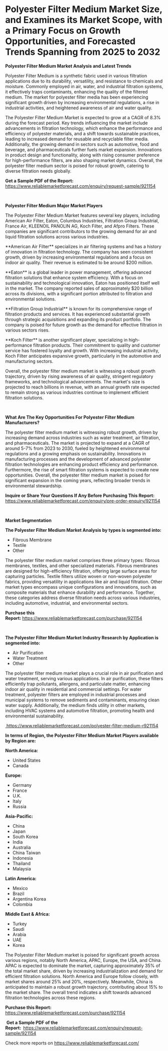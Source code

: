 <p><h1>Polyester Filter Medium Market Size, and Examines its Market Scope, with a Primary Focus on Growth Opportunities, and Forecasted Trends Spanning from 2025 to 2032</h1></p><p><strong>Polyester Filter Medium Market Analysis and Latest Trends</strong></p>
<p><p>Polyester Filter Medium is a synthetic fabric used in various filtration applications due to its durability, versatility, and resistance to chemicals and moisture. Commonly employed in air, water, and industrial filtration systems, it effectively traps contaminants, enhancing the quality of the filtered medium. The market for polyester filter media has been experiencing significant growth driven by increasing environmental regulations, a rise in industrial activities, and heightened awareness of air and water quality.</p><p>The Polyester Filter Medium Market is expected to grow at a CAGR of 8.3% during the forecast period. Key trends influencing the market include advancements in filtration technology, which enhance the performance and efficiency of polyester materials, and a shift towards sustainable practices, leading to increased demand for reusable and recyclable filter media. Additionally, the growing demand in sectors such as automotive, food and beverage, and pharmaceuticals further fuels market expansion. Innovations in product design and functionality, along with rising consumer preference for high-performance filters, are also shaping market dynamics. Overall, the polyester filter medium sector is poised for robust growth, catering to diverse filtration needs globally.</p></p>
<p><strong>Get a Sample PDF of the Report:&nbsp;</strong> <a href="https://www.reliablemarketforecast.com/enquiry/request-sample/921154?utm_campaign=2450&utm_medium=2&utm_source=Github&utm_content=ia&utm_term=02042025&utm_id=polyester-filter-medium">https://www.reliablemarketforecast.com/enquiry/request-sample/921154</a></p>
<p>&nbsp;</p>
<p><strong>Polyester Filter Medium Major Market Players</strong></p>
<p><p>The Polyester Filter Medium Market features several key players, including American Air Filter, Eaton, Columbus Industries, Filtration Group Industrial, France Air, KLEENOIL PANOLIN AG, Koch Filter, and Afpro Filters. These companies are significant contributors to the growing demand for air and liquid filtration solutions across various industries.</p><p>**American Air Filter** specializes in air filtering systems and has a history of innovation in filtration technology. The company has seen consistent growth, driven by increasing environmental regulations and a focus on indoor air quality. Their revenue is estimated to be around $200 million.</p><p>**Eaton** is a global leader in power management, offering advanced filtration solutions that enhance system efficiency. With a focus on sustainability and technological innovation, Eaton has positioned itself well in the market. The company reported sales of approximately $20 billion across its divisions, with a significant portion attributed to filtration and environmental solutions.</p><p>**Filtration Group Industrial** is known for its comprehensive range of filtration products and services. It has experienced substantial growth through strategic acquisitions and expanding its product portfolio. The company is poised for future growth as the demand for effective filtration in various sectors rises.</p><p>**Koch Filter** is another significant player, specializing in high-performance filtration products. Their commitment to quality and customer service has fostered loyalty and growth. With increasing industrial activity, Koch Filter anticipates expansive growth, particularly in the automotive and manufacturing sectors.</p><p>Overall, the polyester filter medium market is witnessing a robust growth trajectory, driven by rising awareness of air quality, stringent regulatory frameworks, and technological advancements. The market's size is projected to reach billions in revenue, with an annual growth rate expected to remain strong as various industries continue to implement efficient filtration solutions.</p></p>
<p>&nbsp;</p>
<p><strong>What Are The Key Opportunities For Polyester Filter Medium Manufacturers?</strong></p>
<p><p>The polyester filter medium market is witnessing robust growth, driven by increasing demand across industries such as water treatment, air filtration, and pharmaceuticals. The market is projected to expand at a CAGR of around 5-7% from 2023 to 2030, fueled by heightened environmental regulations and a growing emphasis on sustainability. Innovations in manufacturing processes and the development of advanced polyester filtration technologies are enhancing product efficiency and performance. Furthermore, the rise of smart filtration systems is expected to create new opportunities. Overall, the polyester filter medium market is poised for significant expansion in the coming years, reflecting broader trends in environmental stewardship.</p></p>
<p><strong>Inquire or Share Your Questions If Any Before Purchasing This Report:</strong> <a href="https://www.reliablemarketforecast.com/enquiry/pre-order-enquiry/921154?utm_campaign=2450&utm_medium=2&utm_source=Github&utm_content=ia&utm_term=02042025&utm_id=polyester-filter-medium">https://www.reliablemarketforecast.com/enquiry/pre-order-enquiry/921154</a></p>
<p>&nbsp;</p>
<p><strong>Market Segmentation</strong></p>
<p><strong>The Polyester Filter Medium Market Analysis by types is segmented into:</strong></p>
<p><ul><li>Fibrous Membrane</li><li>Textile</li><li>Other</li></ul></p>
<p><p>The polyester filter medium market comprises three primary types: fibrous membranes, textiles, and other specialized materials. Fibrous membranes are designed for high-efficiency filtration, offering large surface areas for capturing particles. Textile filters utilize woven or non-woven polyester fabrics, providing versatility in applications like air and liquid filtration. Other market types encompass unique configurations and innovations, such as composite materials that enhance durability and performance. Together, these categories address diverse filtration needs across various industries, including automotive, industrial, and environmental sectors.</p></p>
<p><strong>Purchase this Report:&nbsp;</strong><a href="https://www.reliablemarketforecast.com/purchase/921154?utm_campaign=2450&utm_medium=2&utm_source=Github&utm_content=ia&utm_term=02042025&utm_id=polyester-filter-medium">https://www.reliablemarketforecast.com/purchase/921154</a></p>
<p>&nbsp;</p>
<p><strong>The Polyester Filter Medium Market Industry Research by Application is segmented into:</strong></p>
<p><ul><li>Air Purification</li><li>Water Treatment</li><li>Other</li></ul></p>
<p><p>The polyester filter medium market plays a crucial role in air purification and water treatment, serving various applications. In air purification, these filters efficiently trap pollutants, allergens, and particulate matter, enhancing indoor air quality in residential and commercial settings. For water treatment, polyester filters are employed in industrial processes and municipal systems to remove sediments and contaminants, ensuring clean water supply. Additionally, the medium finds utility in other markets, including HVAC systems and automotive filtration, promoting health and environmental sustainability.</p></p>
<p><a href="https://www.reliablemarketforecast.com/polyester-filter-medium-r921154?utm_campaign=2450&utm_medium=2&utm_source=Github&utm_content=ia&utm_term=02042025&utm_id=polyester-filter-medium">&nbsp;https://www.reliablemarketforecast.com/polyester-filter-medium-r921154</a></p>
<p><strong>In terms of Region, the Polyester Filter Medium Market Players available by Region are:</strong></p>
<p>
    <p> <strong> North America: </strong>
        <ul>
            <li>United States</li>
            <li>Canada</li>
        </ul>
        </p> 
    <p> <strong> Europe: </strong>
        <ul>
            <li>Germany</li>
            <li>France</li>
            <li>U.K.</li>
            <li>Italy</li>
            <li>Russia</li>
        </ul>
        </p> 
    <p> <strong> Asia-Pacific: </strong>
        <ul>
            <li>China</li>
            <li>Japan</li>
            <li>South Korea</li>
            <li>India</li>
            <li>Australia</li>
            <li>China Taiwan</li>
            <li>Indonesia</li>
            <li>Thailand</li>
            <li>Malaysia</li>
        </ul>
        </p> 
    <p> <strong> Latin America: </strong>
        <ul>
            <li>Mexico</li>
            <li>Brazil</li>
            <li>Argentina Korea</li>
            <li>Colombia</li>
        </ul>
        </p> 
    <p> <strong> Middle East & Africa: </strong>
        <ul>
            <li>Turkey</li>
            <li>Saudi</li>
            <li>Arabia</li>
            <li>UAE</li>
            <li>Korea</li>
        </ul>
    </p>
    </p>
<p><p>The Polyester Filter Medium market is poised for significant growth across various regions, notably North America, APAC, Europe, the USA, and China. APAC is expected to dominate the market, capturing approximately 35% of the total market share, driven by increasing industrialization and demand for efficient filtration solutions. North America and Europe follow closely, with market shares around 25% and 20%, respectively. Meanwhile, China is anticipated to maintain a robust growth trajectory, contributing about 15% to the market share. The overall trend indicates a shift towards advanced filtration technologies across these regions.</p></p>
<p><strong>Purchase this Report: </strong><a href="https://www.reliablemarketforecast.com/purchase/921154?utm_campaign=2450&utm_medium=2&utm_source=Github&utm_content=ia&utm_term=02042025&utm_id=polyester-filter-medium">https://www.reliablemarketforecast.com/purchase/921154</a></p>
<p>&nbsp;<strong>Get a Sample PDF of the Report:&nbsp;&nbsp;</strong><a href="https://www.reliablemarketforecast.com/enquiry/request-sample/921154?utm_campaign=2450&utm_medium=2&utm_source=Github&utm_content=ia&utm_term=02042025&utm_id=polyester-filter-medium">https://www.reliablemarketforecast.com/enquiry/request-sample/921154</a></p>
<p><strong></strong></p>
<p>Check more reports on <a href="https://www.reliablemarketforecast.com/?utm_campaign=2450&utm_medium=2&utm_source=Github&utm_content=ia&utm_term=02042025&utm_id=polyester-filter-medium">https://www.reliablemarketforecast.com/</a></p>